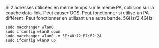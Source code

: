 Si 2 adresses utilisées en même temps sur le même PA, collision sur la couche data-link. Peut causer DOS. 
Peut fonctionner si utilise un PA différent.
Peut fonctionner en utilisant une autre bande. 5GHz/2.4GHz

```shell
sudo macchanger wlan0
sudo ifconfig wlan0 down
sudo macchanger wlan0 -m 3E:48:72:B7:62:2A
sudo ifconfig wlan0 up
```